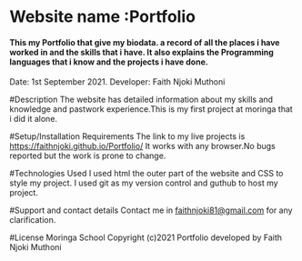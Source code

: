 # Website name :Portfolio
#### This my Portfolio that give my biodata. a record of all the places i have worked in and the skills that i have. It also explains the Programming languages that i know and the projects i have done.
Date: 1st September 2021. Developer: Faith Njoki Muthoni

#Description
The website has detailed information about my skills and knowledge and pastwork experience.This is my first project at moringa that i did it alone.

#Setup/Installation Requirements
The link to my live projects is https://faithnjoki.github.io/Portfolio/ 
It works with any browser.No bugs reported but the work is prone to change.

#Technologies Used
I used html  the outer part of the website and CSS to style my project.
I used git as my version control and guthub  to host my project.



#Support and contact details
Contact me in faithnjoki81@gmail.com for any clarification.

#License
Moringa School Copyright (c)2021 Portfolio developed by Faith Njoki Muthoni



